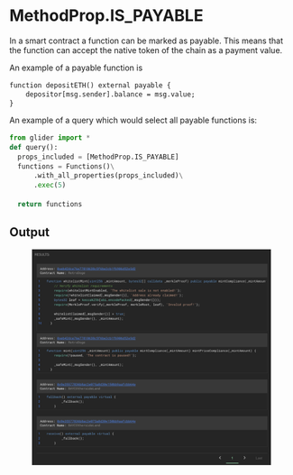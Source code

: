 # MethodProp.IS\_PAYABLE

In a smart contract a function can be marked as payable. This means that the function can accept the native token of the chain as a payment value.

An example  of a payable function is

```solidity
function depositETH() external payable {
	depositor[msg.sender].balance = msg.value;
}
```

An example of a query which would select all payable functions is:

```python
from glider import *
def query():
  props_included = [MethodProp.IS_PAYABLE]
  functions = Functions()\
      .with_all_properties(props_included)\
      .exec(5)

  return functions
```

## Output

<figure><img src="../../../.gitbook/assets/image (7) (1) (1) (1) (1).png" alt=""><figcaption></figcaption></figure>
